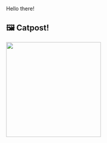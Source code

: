 Hello there!



## 🖼️ Catpost!

<sub>
    <img src="https://cdn2.thecatapi.com/images/8le.jpg" height="256">
</sub>


